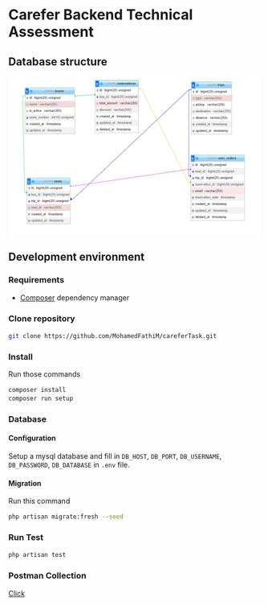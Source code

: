 # Carefer Backend Technical Assessment

## Database structure

<div><img src="/database/Schema.PNG" alt="Data Structure Diagram"><div>

## Development environment

### Requirements

-   [Composer](https://getcomposer.org) dependency manager

### Clone repository

```sh
git clone https://github.com/MohamedFathiM/careferTask.git
```

### Install

Run those commands

```sh
composer install
composer run setup
```

### Database

#### Configuration

Setup a mysql database and fill in `DB_HOST`, `DB_PORT`, `DB_USERNAME`, `DB_PASSWORD`, `DB_DATABASE` in `.env` file.

#### Migration

Run this command

```sh
php artisan migrate:fresh --seed
```

### Run Test

```sh
php artisan test
```

### Postman Collection

<a href="./carefer.postman_collection.json">Click </a>
